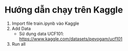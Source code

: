 # Hướng dẫn chạy trên Kaggle
1. Import file train.ipynb vào Kaggle 
2. Add Data
	- Sử dụng data UCF101: https://www.kaggle.com/datasets/pevogam/ucf101
3. Run all
